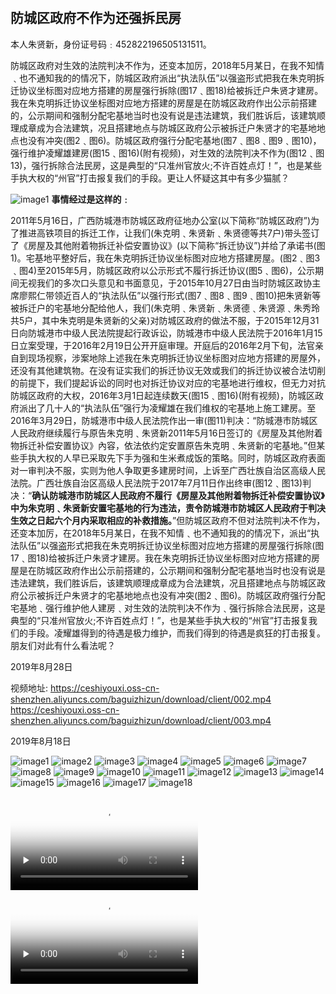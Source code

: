 # 

##  **防城区政府不作为还强拆民房**

 本人朱贤新，身份证号码﹕452822196505131511。

 防城区政府对生效的法院判决不作为，还变本加厉，2018年5月某日，在我不知情﹑也不通知我的的情况下，防城区政府派出“执法队伍”以强盗形式把我在朱克明拆迁协议坐标图对应地方搭建的房屋强行拆除(图17﹑图18)给被拆迁户朱贤才建房。我在朱克明拆迁协议坐标图对应地方搭建的房屋是在防城区政府作出公示前搭建的，公示期间和强制分配宅基地当时也没有说是违法建筑，我们胜诉后，该建筑顺理成章成为合法建筑，况且搭建地点与防城区政府公示被拆迁户朱贤才的宅基地地点也没有冲突(图2﹑图6)。防城区政府强行分配宅基地(图7﹑图8﹑图9﹑图10)，强行维护凌耀雄建房(图15﹑图16)(附有视频)，对生效的法院判决不作为(图12﹑图13)，强行拆除合法民房，这是典型的“只准州官放火;不许百姓点灯！”，也是某些手执大权的“州官”打击报复我们的手段。更让人怀疑这其中有多少猫腻？


![image1](https://ceshiyouxi.oss-cn-shenzhen.aliyuncs.com/baguizhizun/download/client/images/VID_20160301_092428-0001.png)
 **事情经过是这样的﹕**

 2011年5月16日，广西防城港市防城区政府征地办公室(以下简称“防城区政府”)为了推进高铁项目的拆迁工作，让我们(朱克明﹑朱贤新﹑朱贤德等共7户)带头签订了《房屋及其他附着物拆迁补偿安置协议》(以下简称“拆迁协议”)并给了承诺书(图1)。宅基地平整好后，我在朱克明拆迁协议坐标图对应地方搭建房屋。(图2﹑图3﹑图4)至2015年5月，防城区政府以公示形式不履行拆迁协议(图5﹑图6)，公示期间无视我们的多次口头意见和书面意见，于2015年10月27日由当时防城区政协主席廖熙仁带领近百人的“执法队伍”以强行形式(图7﹑图8﹑图9﹑图10)把朱贤新等被拆迁户的宅基地分配给他人，我们(朱克明﹑朱贤新﹑朱贤德﹑朱贤源﹑朱秀玲共5户，其中朱克明是朱贤新的父亲)对防城区政府的做法不服，于2015年12月31日向防城港市中级人民法院提起行政诉讼，防城港市中级人民法院于2016年1月15日立案受理，于2016年2月19日公开开庭审理。开庭后的2016年2月下旬，法官亲自到现场视察，涉案地除上述我在朱克明拆迁协议坐标图对应地方搭建的房屋外，还没有其他建筑物。在没有证实我们的拆迁协议无效或我们的拆迁协议被合法切削的前提下，我们提起诉讼的同时也对拆迁协议对应的宅基地进行维权，但无力对抗防城区政府的大权，2016年3月1日起连续数天(图15﹑图16)(附有视频)，防城区政府派出了几十人的“执法队伍”强行为凌耀雄在我们维权的宅基地上施工建房。至2016年3月29日，防城港市中级人民法院作出一审(图11)判决：“防城港市防城区人民政府继续履行与原告朱克明﹑朱贤新2011年5月16日签订的《房屋及其他附着物拆迁补偿安置协议》內容，依法依约定安置原告朱克明﹑朱贤新的宅基地。”但某些手执大权的人早已采取先下手为强和生米煮成饭的策略。同时，防城区政府表面对一审判决不服，实则为他人争取更多建房时间，上诉至广西壮族自治区高级人民法院。广西壮族自治区高级人民法院于2017年7月11日作出终审(图12﹑图13)判决：“**确认防城港市防城区人民政府不履行《房屋及其他附着物拆迁补偿安置协议》中为朱克明﹑朱贤新安置宅基地的行为违法，责令防城港市防城区人民政府于判决生效之日起六个月内采取相应的补救措施。**”但防城区政府不但对法院判决不作为，还变本加厉，在2018年5月某日，在我不知情﹑也不通知我的的情况下，派出“执法队伍”以强盗形式把我在朱克明拆迁协议坐标图对应地方搭建的房屋强行拆除(图17﹑图18)给被拆迁户朱贤才建房。我在朱克明拆迁协议坐标图对应地方搭建的房屋是在防城区政府作出公示前搭建的，公示期间和强制分配宅基地当时也没有说是违法建筑，我们胜诉后，该建筑顺理成章成为合法建筑，况且搭建地点与防城区政府公示被拆迁户朱贤才的宅基地地点也没有冲突(图2﹑图6)。防城区政府强行分配宅基地﹑强行维护他人建房﹑对生效的法院判决不作为﹑强行拆除合法民房，这是典型的“只准州官放火;不许百姓点灯！”，也是某些手执大权的“州官”打击报复我们的手段。凌耀雄得到的待遇是极力维护，而我们得到的待遇是疯狂的打击报复。朋友们对此有什么看法呢？

 2019年8月28日

视频地址:
https://ceshiyouxi.oss-cn-shenzhen.aliyuncs.com/baguizhizun/download/client/002.mp4
https://ceshiyouxi.oss-cn-shenzhen.aliyuncs.com/baguizhizun/download/client/003.mp4

2019年8月18日

![image1](https://ceshiyouxi.oss-cn-shenzhen.aliyuncs.com/baguizhizun/download/client/images/image1.jpg)
![image2](https://ceshiyouxi.oss-cn-shenzhen.aliyuncs.com/baguizhizun/download/client/images/image2.jpg)
![image3](https://ceshiyouxi.oss-cn-shenzhen.aliyuncs.com/baguizhizun/download/client/images/image3.jpg)
![image4](https://ceshiyouxi.oss-cn-shenzhen.aliyuncs.com/baguizhizun/download/client/images/image4.jpg)
![image5](https://ceshiyouxi.oss-cn-shenzhen.aliyuncs.com/baguizhizun/download/client/images/image5.jpg)
![image6](https://ceshiyouxi.oss-cn-shenzhen.aliyuncs.com/baguizhizun/download/client/images/image6.jpg)
![image7](https://ceshiyouxi.oss-cn-shenzhen.aliyuncs.com/baguizhizun/download/client/images/image7.jpg)
![image8](https://ceshiyouxi.oss-cn-shenzhen.aliyuncs.com/baguizhizun/download/client/images/image8.jpg)
![image9](https://ceshiyouxi.oss-cn-shenzhen.aliyuncs.com/baguizhizun/download/client/images/image9.jpg)
![image10](https://ceshiyouxi.oss-cn-shenzhen.aliyuncs.com/baguizhizun/download/client/images/image10.jpg)
![image11](https://ceshiyouxi.oss-cn-shenzhen.aliyuncs.com/baguizhizun/download/client/images/image11.jpg)
![image12](https://ceshiyouxi.oss-cn-shenzhen.aliyuncs.com/baguizhizun/download/client/images/image12.jpg)
![image13](https://ceshiyouxi.oss-cn-shenzhen.aliyuncs.com/baguizhizun/download/client/images/image13.jpg)
![image14](https://ceshiyouxi.oss-cn-shenzhen.aliyuncs.com/baguizhizun/download/client/images/image14.jpg)
![image15](https://ceshiyouxi.oss-cn-shenzhen.aliyuncs.com/baguizhizun/download/client/images/image15.jpg)
![image16](https://ceshiyouxi.oss-cn-shenzhen.aliyuncs.com/baguizhizun/download/client/images/image16.jpg)
![image17](https://ceshiyouxi.oss-cn-shenzhen.aliyuncs.com/baguizhizun/download/client/images/image17.jpg)
![image18](https://ceshiyouxi.oss-cn-shenzhen.aliyuncs.com/baguizhizun/download/client/images/image18.jpg)


<video id="video" controls="" preload="none" poster="https://ceshiyouxi.oss-cn-shenzhen.aliyuncs.com/baguizhizun/download/client/images/VID_20160301_092428-0001.png">
  <source id="mp4" src="https://ceshiyouxi.oss-cn-shenzhen.aliyuncs.com/baguizhizun/download/client/002.mp4" type="video/mp4">
  <p>Your user agent does not support the HTML5 Video element.</p>
</video>

<video id="video" controls="" preload="none" poster="https://ceshiyouxi.oss-cn-shenzhen.aliyuncs.com/baguizhizun/download/client/images/VID_20160301_092428-0001.png">
  <source id="mp4" src="https://ceshiyouxi.oss-cn-shenzhen.aliyuncs.com/baguizhizun/download/client/003.mp4" type="video/mp4">
  <p>Your user agent does not support the HTML5 Video element.</p>
</video>
